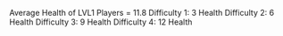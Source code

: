 Average Health of LVL1 
Players = 11.8
Difficulty 1: 3 Health
Difficulty 2: 6 Health
Difficulty 3: 9 Health
Difficulty 4: 12 Health